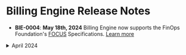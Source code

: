 # Billing Engine Release Notes

- **BIE-0004**: **May 18th, 2024** Billing Engine now supports the FinOps Foundation's [FOCUS](https://focus.finops.org/) Specifications. [Learn more](billing-engine/tutorials/analysis)

<details>
  <summary markdown="span">April 2024</summary>

- **BIE-0003**: **April 24th, 2024** You can now connect an existing Spot Account that is not linked to Azure for other Spot products to Billing Engine for an Azure Billing Account. [Learn more](billing-engine/get-started/connect-azure)

- **BIE-0002**: **April 22nd, 2024** You can now view how savings are calculated for each cloud provider. [Learn more](connect-your-cloud-provider/dashboard?id=eco-service-savings-definition)

- **BIE-0001**: **April 22nd, 2024** You can connect Billing Engine to your Google Cloud billing account using read-only access to cost, usage, and bill data.

</details><br>
